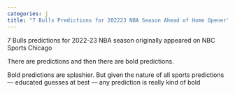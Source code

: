 ```yaml
---
categories: j
title: "7 Bulls Predictions for 202223 NBA Season Ahead of Home Opener"
---
```






7 Bulls predictions for 2022-23 NBA season originally appeared on NBC Sports Chicago



There are predictions and then there are bold predictions.



Bold predictions are splashier. But given the nature of all sports predictions — educated guesses at best — any prediction is really kind of bold